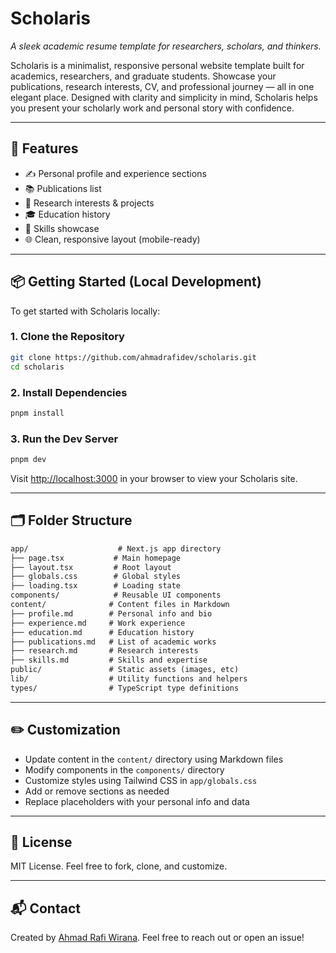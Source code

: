 # Scholaris

*A sleek academic resume template for researchers, scholars, and thinkers.*

Scholaris is a minimalist, responsive personal website template built for academics, researchers, and graduate students. Showcase your publications, research interests, CV, and professional journey — all in one elegant place. Designed with clarity and simplicity in mind, Scholaris helps you present your scholarly work and personal story with confidence.

---

## 🚀 Features

- ✍️ Personal profile and experience sections
- 📚 Publications list
- 🧠 Research interests & projects
- 🎓 Education history
- 💼 Skills showcase
- 🌐 Clean, responsive layout (mobile-ready)

---

## 📦 Getting Started (Local Development)

To get started with Scholaris locally:

### 1. Clone the Repository

```bash
git clone https://github.com/ahmadrafidev/scholaris.git
cd scholaris
```

### 2. Install Dependencies

```bash
pnpm install
```

### 3. Run the Dev Server

```bash
pnpm dev
```

Visit [http://localhost:3000](http://localhost:3000) in your browser to view your Scholaris site.

---

## 🗂 Folder Structure

```txt
app/                    # Next.js app directory
├── page.tsx           # Main homepage
├── layout.tsx         # Root layout
├── globals.css        # Global styles
├── loading.tsx        # Loading state
components/            # Reusable UI components
content/              # Content files in Markdown
├── profile.md        # Personal info and bio
├── experience.md     # Work experience
├── education.md      # Education history
├── publications.md   # List of academic works
├── research.md       # Research interests
├── skills.md         # Skills and expertise
public/               # Static assets (images, etc)
lib/                  # Utility functions and helpers
types/                # TypeScript type definitions
```

---

## ✏️ Customization

- Update content in the `content/` directory using Markdown files
- Modify components in the `components/` directory
- Customize styles using Tailwind CSS in `app/globals.css`
- Add or remove sections as needed
- Replace placeholders with your personal info and data

---

## 📄 License

MIT License. Feel free to fork, clone, and customize.

---

## 📬 Contact

Created by [Ahmad Rafi Wirana](https://www.rafiwirana.co/). Feel free to reach out or open an issue!
